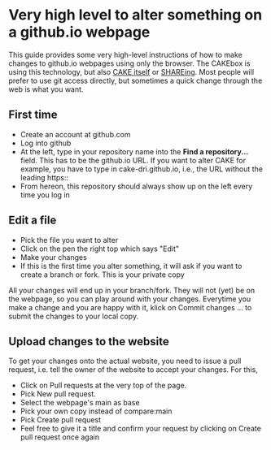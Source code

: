 # Very high level to alter something on a github.io webpage

This guide provides some very high-level instructions of how to make changes to github.io webpages using only the browser.
The CAKEbox is using this technology, but also [CAKE itself](https://cake.ac.uk) or [SHAREing](https://shareing-dri.github.io/).
Most people will prefer to use git access directly, but sometimes a quick change through the web is what you want.


## First time

- Create an account at github.com
- Log into github
- At the left, type in your repository name into the **Find a repository...** field. This has to be the github.io URL. If you want to alter CAKE for example, you have to type in cake-dri.github.io, i.e., the URL without the leading https::
- From hereon, this repository should always show up on the left every time you log in

## Edit a file

- Pick the file you want to alter
- Click on the pen the right top which says "Edit"
- Make your changes
- If this is the first time you alter something, it will ask if you want to create a branch or fork. This is your private copy

All your changes will end up in your branch/fork. They will not (yet) be on the webpage, so you can play around with your changes. Everytime you make a change and you are happy with it, klick on Commit changes ... to submit the changes to your local copy.

## Upload changes to the website

To get your changes onto the actual website, you need to issue a pull request, i.e. tell the owner of the website to accept your changes.
For this,

- Click on Pull requests at the very top of the page.
- Pick New pull request.
- Select the webpage's main as base
- Pick your own copy instead of compare:main
- Pick Create pull request
- Feel free to give it a title and confirm your request by clicking on Create pull request once again


